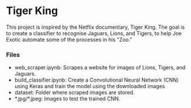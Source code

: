 <h1>Tiger King</h1>
<p>This project is inspired by the Netflix documentary, Tiger King. The goal is to create a classifier to recognise Jaguars, Lions, and Tigers, to help Joe Exotic automate some of the processes in his "Zoo."</p>

<h3>Files</h3>
<ul>
  <li>web_scraper.ipynb: Scrapes a website for images of Lions, Tigers, and Jaguars.</li>
  <li>build_classifier.ipynb: Create a Convolutional Neural Network (CNN) using Keras and train the model using the downloaded images</li>
  <li>dataset: Folder where scraped images are stored.</li>
  <li>*.jpg/*.jpeg: Images to test the trained CNN.</li>
</ul>  
